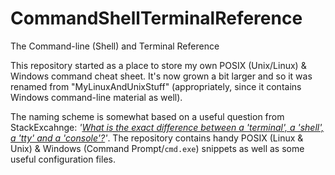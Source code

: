 CommandShellTerminalReference
===========
The Command-line (Shell) and Terminal Reference

This repository started as a place to store my own POSIX (Unix/Linux) & Windows command cheat sheet.  It's now grown a bit larger and so it was renamed from "MyLinuxAndUnixStuff" (appropriately, since it contains Windows command-line material as well).

The naming scheme is somewhat based on a useful question from StackExcahnge: *'<a href="http://unix.stackexchange.com/q/4126/11917">What is the exact difference between a 'terminal', a 'shell', a 'tty' and a 'console'?</a>'*.  The repository contains handy POSIX (Linux & Unix) & Windows (Command Prompt/`cmd.exe`) snippets as well as some useful configuration files.
